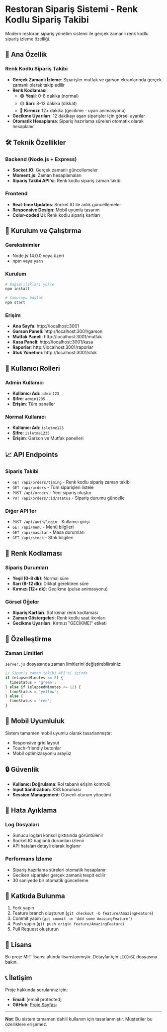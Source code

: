 # Restoran Sipariş Sistemi - Renk Kodlu Sipariş Takibi

Modern restoran sipariş yönetim sistemi ile gerçek zamanlı renk kodlu sipariş izleme özelliği.

## 🚀 Ana Özellik

### Renk Kodlu Sipariş Takibi
- **Gerçek Zamanlı İzleme**: Siparişler mutfak ve garson ekranlarında gerçek zamanlı olarak takip edilir
- **Renk Kodlaması**:
  - 🟢 **Yeşil**: 0-8 dakika (normal)
  - 🟡 **Sarı**: 8-12 dakika (dikkat)
  - 🔴 **Kırmızı**: 12+ dakika (gecikme - uyarı animasyonu)
- **Gecikme Uyarıları**: 12 dakikayı aşan siparişler için görsel uyarılar
- **Otomatik Hesaplama**: Sipariş hazırlama süreleri otomatik olarak hesaplanır

## 🛠️ Teknik Özellikler

### Backend (Node.js + Express)
- **Socket.IO**: Gerçek zamanlı güncellemeler
- **Moment.js**: Zaman hesaplamaları
- **Sipariş Takibi API'si**: Renk kodlu sipariş zaman takibi

### Frontend
- **Real-time Updates**: Socket.IO ile anlık güncellemeler
- **Responsive Design**: Mobil uyumlu tasarım
- **Color-coded UI**: Renk kodlu sipariş kartları

## 🚀 Kurulum ve Çalıştırma

### Gereksinimler
- Node.js 14.0.0 veya üzeri
- npm veya yarn

### Kurulum
```bash
# Bağımlılıkları yükle
npm install

# Sunucuyu başlat
npm start
```

### Erişim
- **Ana Sayfa**: http://localhost:3001
- **Garson Paneli**: http://localhost:3001/garson
- **Mutfak Paneli**: http://localhost:3001/mutfak
- **Kasa Paneli**: http://localhost:3001/kasa
- **Raporlar**: http://localhost:3001/raporlar
- **Stok Yönetimi**: http://localhost:3001/stok

## 👥 Kullanıcı Rolleri

### Admin Kullanıcı
- **Kullanıcı Adı**: `admin123`
- **Şifre**: `admin1235`
- **Erişim**: Tüm paneller

### Normal Kullanıcı
- **Kullanıcı Adı**: `isletme123`
- **Şifre**: `isletme1235`
- **Erişim**: Garson ve Mutfak panelleri

## 📈 API Endpoints

### Sipariş Takibi
- `GET /api/orders/timing` - Renk kodlu sipariş zaman takibi
- `GET /api/orders` - Tüm siparişleri listele
- `POST /api/orders` - Yeni sipariş oluştur
- `PUT /api/orders/:id/status` - Sipariş durumu güncelle

### Diğer API'ler
- `POST /api/auth/login` - Kullanıcı girişi
- `GET /api/menu` - Menü bilgileri
- `GET /api/masalar` - Masa durumları
- `GET /api/stock` - Stok bilgileri

## 🎨 Renk Kodlaması

### Sipariş Durumları
- **Yeşil (0-8 dk)**: Normal süre
- **Sarı (8-12 dk)**: Dikkat gerektiren süre
- **Kırmızı (12+ dk)**: Gecikme (pulse animasyonu)

### Görsel Öğeler
- **Sipariş Kartları**: Sol kenar renk kodlaması
- **Zaman Göstergeleri**: Renk kodlu saat ikonları
- **Gecikme Uyarıları**: Kırmızı "GECİKME!" etiketi

## 🔧 Özelleştirme

### Zaman Limitleri
`server.js` dosyasında zaman limitlerini değiştirebilirsiniz:

```javascript
// Sipariş zaman takibi API'si içinde
if (elapsedMinutes <= 8) {
  timeStatus = 'green';
} else if (elapsedMinutes <= 12) {
  timeStatus = 'yellow';
} else {
  timeStatus = 'red';
}
```

## 📱 Mobil Uyumluluk

Sistem tamamen mobil uyumlu olarak tasarlanmıştır:
- Responsive grid layout
- Touch-friendly butonlar
- Mobil optimizasyonlu arayüz

## 🔒 Güvenlik

- **Kullanıcı Doğrulama**: Rol tabanlı erişim kontrolü
- **Input Sanitization**: XSS koruması
- **Session Management**: Güvenli oturum yönetimi

## 🐛 Hata Ayıklama

### Log Dosyaları
- Sunucu logları konsol çıktısında görüntülenir
- Socket.IO bağlantı durumları izlenir
- API hataları detaylı olarak loglanır

### Performans İzleme
- Sipariş hazırlama süreleri otomatik hesaplanır
- Geciken siparişler gerçek zamanlı tespit edilir
- 30 saniyede bir otomatik güncelleme

## 🤝 Katkıda Bulunma

1. Fork yapın
2. Feature branch oluşturun (`git checkout -b feature/AmazingFeature`)
3. Commit yapın (`git commit -m 'Add some AmazingFeature'`)
4. Push yapın (`git push origin feature/AmazingFeature`)
5. Pull Request oluşturun

## 📄 Lisans

Bu proje MIT lisansı altında lisanslanmıştır. Detaylar için `LICENSE` dosyasına bakın.

## 📞 İletişim

Proje hakkında sorularınız için:
- **Email**: [email protected]
- **GitHub**: [Proje Sayfası](https://github.com/username/restoran-siparis-sistemi)

---

**Not**: Bu sistem tamamen dahili kullanım için tasarlanmıştır. Müşteriler bu özelliklere erişemez.
